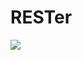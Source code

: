 # RESTer
<a href="https://codeclimate.com/github/RESTer-Club/RESTer"><img src="https://codeclimate.com/github/RESTer-Club/RESTer/badges/gpa.svg" /></a>
